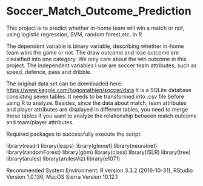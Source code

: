 # Soccer_Match_Outcome_Prediction
This project is to predict whether in-home team will win a match or not, using logistic regression, SVM, random forest,etc. in R

The dependent variable is binary variable, describing whether in-home team wins the game or not. The draw outcome and lose outcome are classified into one category. We only care about the win outcome in this project.
The independent variables I use are soccer team attributes, such as speed, defence, pass and dribble.

The original data set can be downloaded here:
https://www.kaggle.com/hugomathien/soccer/data
It is a SQLite database consisting seven tables. It needs to be transformed into .csv file before using R to analyze. Besides, since the data about match, team attributes and player attributes are displayed in different tables, you need to merge these tables if you want to analyze the relationship between match outcome and team/player attributes.


Required packages to successfully execute the script:

library(readr)
library(leaps)
library(glmnet)
library(neuralnet)
library(randomForest)
library(gbm)
library(class)
library(ISLR)
library(tree)
library(arules)
library(arulesViz)
library(e1071)


Recommended System Environment:
R version 3.3.2 (2016-10-31), RStudio Version 1.0.136, MacOS Sierra Version 10.12.1


